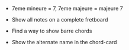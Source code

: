 * 7eme mineure = 7, 7eme majeure = majeure 7

* Show all notes on a complete fretboard

* Find a way to show barre chords

* Show the alternate name in the chord-card
